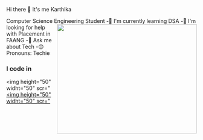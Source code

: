 Hi there 👋 It's me Karthika

Computer Science Engineering Student
<img align="right"  width="370"  height="290" src="99119.jpg">
-🔭 I'm currently learning DSA
-🌱 I'm looking for help with Placement in FAANG
-💬 Ask me about Tech
-😊 Pronouns: Techie



### I code in

<img height="50" widht="50" scr="<a target="_blank" href="https://icons8.com/icon/13679/java"/>
<img height="50" widht="50" scr="<a target="_blank" href="https://icons8.com/icon/108784/javascript">
